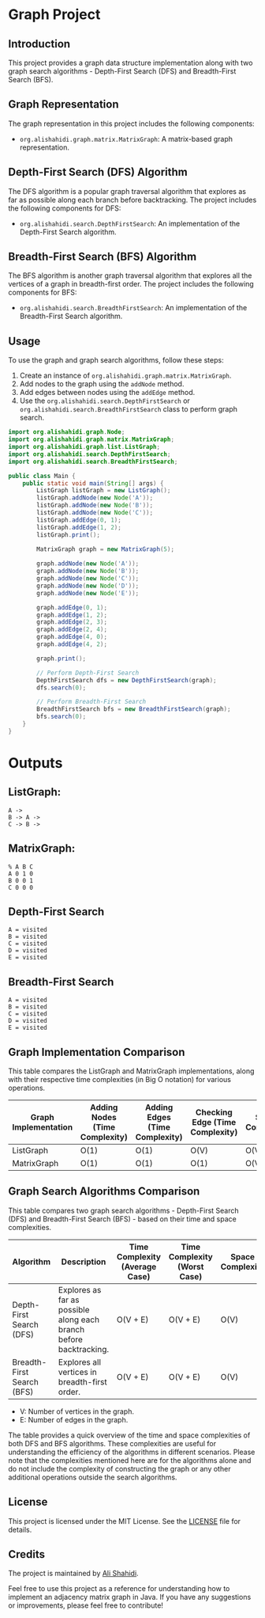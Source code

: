 # Graph Project

## Introduction
This project provides a graph data structure implementation along with two graph search algorithms - Depth-First Search (DFS) and Breadth-First Search (BFS).

## Graph Representation
The graph representation in this project includes the following components:
- `org.alishahidi.graph.matrix.MatrixGraph`: A matrix-based graph representation.

## Depth-First Search (DFS) Algorithm
The DFS algorithm is a popular graph traversal algorithm that explores as far as possible along each branch before backtracking. The project includes the following components for DFS:
- `org.alishahidi.search.DepthFirstSearch`: An implementation of the Depth-First Search algorithm.

## Breadth-First Search (BFS) Algorithm
The BFS algorithm is another graph traversal algorithm that explores all the vertices of a graph in breadth-first order. The project includes the following components for BFS:
- `org.alishahidi.search.BreadthFirstSearch`: An implementation of the Breadth-First Search algorithm.

## Usage
To use the graph and graph search algorithms, follow these steps:

1. Create an instance of `org.alishahidi.graph.matrix.MatrixGraph`.
2. Add nodes to the graph using the `addNode` method.
3. Add edges between nodes using the `addEdge` method.
4. Use the `org.alishahidi.search.DepthFirstSearch` or `org.alishahidi.search.BreadthFirstSearch` class to perform graph search.

```java
import org.alishahidi.graph.Node;
import org.alishahidi.graph.matrix.MatrixGraph;
import org.alishahidi.graph.list.ListGraph;
import org.alishahidi.search.DepthFirstSearch;
import org.alishahidi.search.BreadthFirstSearch;

public class Main {
    public static void main(String[] args) {
        ListGraph listGraph = new ListGraph();
        listGraph.addNode(new Node('A'));
        listGraph.addNode(new Node('B'));
        listGraph.addNode(new Node('C'));
        listGraph.addEdge(0, 1);
        listGraph.addEdge(1, 2);
        listGraph.print();
        
        MatrixGraph graph = new MatrixGraph(5);

        graph.addNode(new Node('A'));
        graph.addNode(new Node('B'));
        graph.addNode(new Node('C'));
        graph.addNode(new Node('D'));
        graph.addNode(new Node('E'));

        graph.addEdge(0, 1);
        graph.addEdge(1, 2);
        graph.addEdge(2, 3);
        graph.addEdge(2, 4);
        graph.addEdge(4, 0);
        graph.addEdge(4, 2);

        graph.print();

        // Perform Depth-First Search
        DepthFirstSearch dfs = new DepthFirstSearch(graph);
        dfs.search(0);

        // Perform Breadth-First Search
        BreadthFirstSearch bfs = new BreadthFirstSearch(graph);
        bfs.search(0);
    }
}
```

# Outputs

## ListGraph:
```text
A ->
B -> A ->
C -> B ->
```

## MatrixGraph:
```text
% A B C
A 0 1 0
B 0 0 1
C 0 0 0
```

## Depth-First Search
```text
A = visited
B = visited
C = visited
D = visited
E = visited
```

## Breadth-First Search

```text
A = visited
B = visited
C = visited
D = visited
E = visited
```

## Graph Implementation Comparison

This table compares the ListGraph and MatrixGraph implementations, along with their respective time complexities (in Big O notation) for various operations.

| Graph Implementation | Adding Nodes (Time Complexity) | Adding Edges (Time Complexity) | Checking Edge (Time Complexity) | Space Complexity |
|---------------------|-------------------------------|-------------------------------|--------------------------------|------------------|
| ListGraph           | O(1)                          | O(1)                          | O(V)                           | O(V + E)         |
| MatrixGraph         | O(1)                          | O(1)                          | O(1)                           | O(V^2)           |

## Graph Search Algorithms Comparison

This table compares two graph search algorithms - Depth-First Search (DFS) and Breadth-First Search (BFS) - based on their time and space complexities.

| Algorithm         | Description                                   | Time Complexity (Average Case) | Time Complexity (Worst Case) | Space Complexity | 
|-------------------|-----------------------------------------------|--------------------------------|-----------------------------|------------------|
| Depth-First Search (DFS) | Explores as far as possible along each branch before backtracking. | O(V + E)                        | O(V + E)                      | O(V)               |
| Breadth-First Search (BFS) | Explores all vertices in breadth-first order. | O(V + E)                        | O(V + E)                      | O(V)               |

- V: Number of vertices in the graph.
- E: Number of edges in the graph.

The table provides a quick overview of the time and space complexities of both DFS and BFS algorithms. These complexities are useful for understanding the efficiency of the algorithms in different scenarios. Please note that the complexities mentioned here are for the algorithms alone and do not include the complexity of constructing the graph or any other additional operations outside the search algorithms.

## License

This project is licensed under the MIT License. See the [LICENSE](LICENSE) file for details.

## Credits

The project is maintained by [Ali Shahidi](https://github.com/alishahidi).

Feel free to use this project as a reference for understanding how to implement an adjacency matrix graph in Java. If you have any suggestions or improvements, please feel free to contribute!
